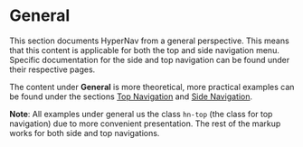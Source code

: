 ﻿# General

This section documents HyperNav from a general perspective. This means that this content
is applicable for both the top and side navigation menu. Specific documentation for the 
side and top navigation can be found under their respective pages. 

The content under **General** is more theoretical, more practical examples can be found 
under the sections [Top Navigation](/documentation/top-nav/) and 
[Side Navigation](/documentation/side-nav/).

**Note**: All examples under general us the class `hn-top` (the class for top navigation) due to 
more convenient presentation. The rest of the markup works for both side and top navigations.